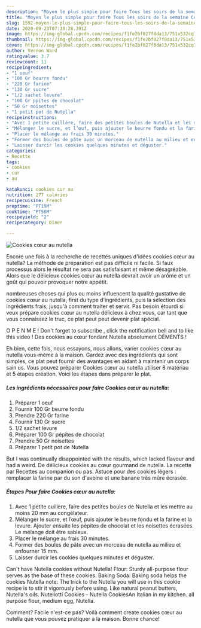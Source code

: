 ```yaml
---
description: "Moyen le plus simple pour faire Tous les soirs de la semaine Cookies cœur au nutella"
title: "Moyen le plus simple pour faire Tous les soirs de la semaine Cookies cœur au nutella"
slug: 1592-moyen-le-plus-simple-pour-faire-tous-les-soirs-de-la-semaine-cookies-cour-au-nutella
date: 2020-09-23T07:39:28.391Z
image: https://img-global.cpcdn.com/recipes/f1fe2bf027f8da13/751x532cq70/cookies-coeur-au-nutella-photo-principale-de-la-recette.jpg
thumbnail: https://img-global.cpcdn.com/recipes/f1fe2bf027f8da13/751x532cq70/cookies-coeur-au-nutella-photo-principale-de-la-recette.jpg
cover: https://img-global.cpcdn.com/recipes/f1fe2bf027f8da13/751x532cq70/cookies-coeur-au-nutella-photo-principale-de-la-recette.jpg
author: Vernon Ward
ratingvalue: 3.7
reviewcount: 11
recipeingredient:
- "1 oeuf"
- "100 Gr beurre fondu"
- "220 Gr farine"
- "130 Gr sucre"
- "1/2 sachet levure"
- "100 Gr ppites de chocolat"
- "50 Gr noisettes"
- "1 petit pot de Nutella"
recipeinstructions:
- "Avec 1 petite cuillère, faire des petites boules de Nutella et les mettre au moins 20 mm au congélateur."
- "Mélanger le sucre, et l’œuf, puis ajouter le beurre fondu et la farine et la levure. Ajouter ensuite les pépites de chocolat et les noisettes écrasées. Le mélange doit être sableux."
- "Placer le mélange au frais 30 minutes."
- "Former des boules de pâte avec un morceau de nutella au milieu et enfourner 15 mm."
- "Laisser durcir les cookies quelques minutes et déguster."
categories:
- Recette
tags:
- cookies
- cur
- au

katakunci: cookies cur au 
nutrition: 277 calories
recipecuisine: French
preptime: "PT19M"
cooktime: "PT50M"
recipeyield: "2"
recipecategory: Dîner

---
```



![Cookies cœur au nutella](https://img-global.cpcdn.com/recipes/f1fe2bf027f8da13/751x532cq70/cookies-coeur-au-nutella-photo-principale-de-la-recette.jpg)

Encore une fois à la recherche de recettes uniques d'idées cookies cœur au nutella? La méthode de préparation est pas difficile ni facile. Si faux processus alors le résultat ne sera pas satisfaisant et même désagréable. Alors que le délicieux cookies cœur au nutella devrait avoir un arôme et un goût qui pouvoir provoquer notre appétit.

nombreuses choses qui plus ou moins influencent la qualité gustative de cookies cœur au nutella, first du type d'ingrédients, puis la sélection des ingrédients frais, jusqu'à comment traiter et servir. Pas besoin étourdi si veux prépare cookies cœur au nutella délicieux à chez vous, car tant que vous connaissez le truc, ce plat peut peut devenir plat spécial.

O P E N M E ! Don&#39;t forget to subscribe , click the notification bell and to like this video ! Des cookies au cœur fondant Nutella absolument DÉMENTS !


Eh bien, cette fois, nous essayons, nous allons, varier cookies cœur au nutella vous-même à la maison. Gardez avec des ingrédients qui sont simples, ce plat peut fournir des avantages en aidant à maintenir un corps sain us. Vous pouvez préparer Cookies cœur au nutella utiliser 8 matériau et 5 étapes création. Voici les étapes dans préparer le plat.

<!--inarticleads1-->

##### Les ingrédients nécessaires pour faire Cookies cœur au nutella:

1. Préparer 1 oeuf
1. Fournir 100 Gr beurre fondu
1. Prendre 220 Gr farine
1. Fournir 130 Gr sucre
1.  1/2 sachet levure
1. Préparer 100 Gr pépites de chocolat
1. Prendre 50 Gr noisettes
1. Préparer 1 petit pot de Nutella


But I was continually disappointed with the results, which lacked flavour and had a weird. De délicieux cookies au cœur gourmand de nutella. La recette par Recettes au companion ou pas. Astuce pour des cookies légers : remplacer la farine par du son d&#39;avoine et une banane très mûre écrasée. 

<!--inarticleads2-->

##### Étapes Pour faire Cookies cœur au nutella:

1. Avec 1 petite cuillère, faire des petites boules de Nutella et les mettre au moins 20 mm au congélateur.
1. Mélanger le sucre, et l’œuf, puis ajouter le beurre fondu et la farine et la levure. Ajouter ensuite les pépites de chocolat et les noisettes écrasées. Le mélange doit être sableux.
1. Placer le mélange au frais 30 minutes.
1. Former des boules de pâte avec un morceau de nutella au milieu et enfourner 15 mm.
1. Laisser durcir les cookies quelques minutes et déguster.


Can&#39;t have Nutella cookies without Nutella! Flour: Sturdy all-purpose flour serves as the base of these cookies. Baking Soda: Baking soda helps the cookies Nutella note: The trick to the Nutella you will use in this cookie recipe is to stir it vigorously before using. Like natural peanut butters, Nutella&#39;s oils. Nutellotti Cookies - Nutella CookiesAn Italian in my kitchen. all purpose flour, medium egg, Nutella. 


Comment? Facile n'est-ce pas? Voilà comment create cookies cœur au nutella que vous pouvez pratiquer à la maison. Bonne chance!

